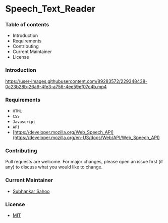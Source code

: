 # Speech_Text_Reader

### Table of contents

- Introduction
- Requirements
- Contributing
- Current Maintainer
- License


### Introduction


https://user-images.githubusercontent.com/89283572/229348438-0c23b28b-26a9-4fe3-a756-4ee59ef07c4b.mp4





### Requirements
- `HTML`
- `CSS`
- `Javascript`
- `API`
- [https://developer.mozilla.org/Web_Speech_API](https://developer.mozilla.org/en-US/docs/Web/API/Web_Speech_API)



### Contributing

Pull requests are welcome. For major changes, please open an issue first (if any)
to discuss what you would like to change.


### Current Maintainer
- [Subhankar Sahoo](https://github.com/sahoo-subha)

### License

- [MIT]()
